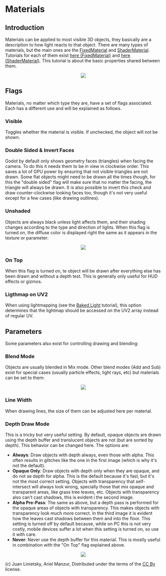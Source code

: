 # Materials

## Introduction

Materials can be applied to most visible 3D objects, they basically are a description to how light reacts to that object. There are many types of materials, but the main ones are the [FixedMaterial](class_fixedmaterial) and [ShaderMaterial](class_shadermaterial). Tutorials for each of them exist [here (FixedMaterial)](tutorial_fixed_materials) and [here (ShaderMaterial)](tutorial_shader_materials). 
This tutorial is about the basic properties shared between them.

<p align="center"><img src="images/material_flags.png"></p>

## Flags

Materials, no matter which type they are, have a set of flags associated. Each has a different use and will be explained as follows.

### Visible

Toggles whether the material is visible. If unchecked, the object will not be shown.

### Double Sided & Invert Faces

Godot by default only shows geometry faces (triangles) when facing the camera. To do this it needs them to be in view in clockwise order. This saves a lot of GPU power by ensuring that not visible triangles are not drawn. 
Some flat objects might need to be drawn all the times though, for this the "double sided" flag will make sure that no matter the facing, the triangle will always be drawn. It is also possible to invert this check and draw counter-clockwise looking faces too, though it's not very useful except for a few cases (like drawing outlines).

### Unshaded

Objects are always black unless light affects them, and their shading changes according to the type and direction of lights. When this flag is turned on, the diffuse color is displayed right the same as it appears in the texture or parameter:

<p align="center"><img src="images/material_unshaded.png"></p>

### On Top

When this flag is turned on, te object will be drawn after everything else has been drawn and without a depth test. This is generally only useful for HUD effects or gizmos.

### Ligthmap on UV2

When using lightmapping (see the [Baked Light](tutorial_lightmapping) tutorial), this option determines that the lightmap should be accessed on the UV2 array instead of regular UV.

## Parameters

Some parameters also exist for controlling drawing and blending:

### Blend Mode

Objects are usually blended in Mix mode. Other blend modes (Add and Sub) exist for special cases (usually particle effects, light rays, etc) but materials can be set to them:

<p align="center"><img src="images/fixed_material_blend.png"></p>

### Line Width

When drawing lines, the size of them can be adjusted here per material.

### Depth Draw Mode

This is a tricky but very useful setting. By default, opaque objects are drawn using the depth buffer and translucent objects are not (but are sorted by depth). This behavior can be changed here. The options are:

* **Always**: Draw objects with depth always, even those with alpha. This often results in glitches like the one in the first image (which is why it's not the default).
* **Opaque Only**: Draw objects with depth only when they are opaque, and do not se depth for alpha. This is the default because it's fast, but it's not the most correct setting. Objects with transparency that self-intersect will always look wrong, specially those that mix opaque and transparent areas, like grass tree leaves, etc. Objects with transparency also can't cast shadows, this is evident i the second image.
* **Alpha Pre-Pass**: The same as above, but a depth pass is performed for the opaque areas of objects with transparency. This makes objects with transparency look much more correct. In the third image it is evident how the leaves cast shadows between them and into the floor. This setting is turned off by default because, while on PC this is not very costly, mobile devices suffer a lot when this setting is turned on, so use it with care.
* **Never**: Never use the depth buffer for this material. This is mostly useful in combination with the "On Top" flag explained above.

<p align="center"><img src="images/material_depth_draw.png"></p>



(c) Juan Linietsky, Ariel Manzur, Distributed under the terms of the [CC By](https://creativecommons.org/licenses/by/3.0/legalcode) license.
